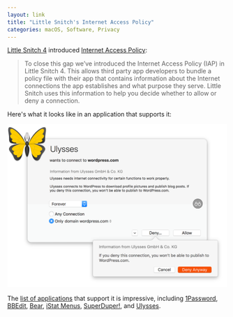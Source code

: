```yaml
---
layout: link
title: "Little Snitch's Internet Access Policy"
categories: macOS, Software, Privacy
---
```


[Little Snitch 4](https://www.obdev.at/products/littlesnitch/index.html) introduced [Internet Access Policy](https://help.obdev.at/littlesnitch/ra-iap):

> To close this gap we’ve introduced the Internet Access Policy (IAP) in Little Snitch 4. This allows third party app developers to bundle a policy file with their app that contains information about the Internet connections the app establishes and what purpose they serve. Little Snitch uses this information to help you decide whether to allow or deny a connection.

Here's what it looks like in an application that supports it:

![Internet Access Policy](/assets/2019-03-30-internet-access-policy.png)

The [list of applications](https://help.obdev.at/littlesnitch/ra-iap) that support it is impressive, including [1Password](https://1password.com), [BBEdit](https://www.barebones.com/products/bbedit/), [Bear](https://bear.app), [iStat Menus](https://bjango.com/mac/istatmenus/), [SuperDuper!](https://shirt-pocket.com/SuperDuper/SuperDuperDescription.html), and [Ulysses](https://ulysses.app).
